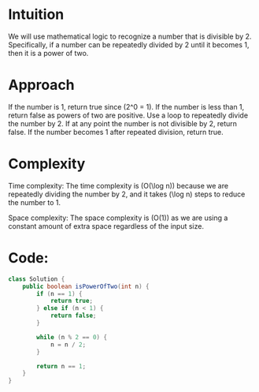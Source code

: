 # Intuition
We will use mathematical logic to recognize a number that is divisible by 2. Specifically, if a number can be repeatedly divided by 2 until it becomes 1, then it is a power of two.

# Approach
If the number is 1, return true since (2^0 = 1).
If the number is less than 1, return false as powers of two are positive.
Use a loop to repeatedly divide the number by 2.
If at any point the number is not divisible by 2, return false.
If the number becomes 1 after repeated division, return true.

# Complexity
Time complexity:
The time complexity is (O(\log n)) because we are repeatedly dividing the number by 2, and it takes (\log n) steps to reduce the number to 1.

Space complexity:
The space complexity is (O(1)) as we are using a constant amount of extra space regardless of the input size.

# Code:

```java
class Solution {
    public boolean isPowerOfTwo(int n) {
        if (n == 1) {
            return true;
        } else if (n < 1) {
            return false;
        }

        while (n % 2 == 0) {
            n = n / 2;
        }

        return n == 1;
    }
}
```